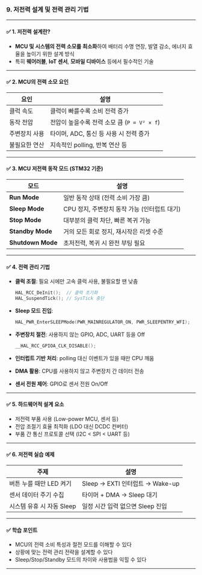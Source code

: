 ### 9. **저전력 설계 및 전력 관리 기법**

---

#### ✅ 1. **저전력 설계란?**

* **MCU 및 시스템의 전력 소모를 최소화**하여 배터리 수명 연장, 발열 감소, 에너지 효율을 높이기 위한 설계 방식
* 특히 **웨어러블**, **IoT 센서**, **모바일 디바이스** 등에서 필수적인 기술

---

#### ✅ 2. **MCU의 전력 소모 요인**

| 요인      | 설명                              |
| ------- | ------------------------------- |
| 클럭 속도   | 클럭이 빠를수록 소비 전력 증가               |
| 동작 전압   | 전압이 높을수록 전력 소모 큼 (`P = V² × f`) |
| 주변장치 사용 | 타이머, ADC, 통신 등 사용 시 전력 증가       |
| 불필요한 연산 | 지속적인 polling, 반복 연산 등           |

---

#### ✅ 3. **MCU 저전력 동작 모드 (STM32 기준)**

| 모드                | 설명                           |
| ----------------- | ---------------------------- |
| **Run Mode**      | 일반 동작 상태 (전력 소비 가장 큼)        |
| **Sleep Mode**    | CPU 정지, 주변장치 동작 가능 (인터럽트 대기) |
| **Stop Mode**     | 대부분의 클럭 차단, 빠른 복귀 가능         |
| **Standby Mode**  | 거의 모든 회로 정지, 재시작은 리셋 수준      |
| **Shutdown Mode** | 초저전력, 복귀 시 완전 부팅 필요          |

---

#### ✅ 4. **전력 관리 기법**

* **클럭 조절**: 필요 시에만 고속 클럭 사용, 불필요할 땐 낮춤

  ```c
  HAL_RCC_DeInit();  // 클럭 초기화
  HAL_SuspendTick(); // SysTick 중단
  ```

* **Sleep 모드 진입**:

  ```c
  HAL_PWR_EnterSLEEPMode(PWR_MAINREGULATOR_ON, PWR_SLEEPENTRY_WFI);
  ```

* **주변장치 절전**: 사용하지 않는 GPIO, ADC, UART 등을 Off

  ```c
  __HAL_RCC_GPIOA_CLK_DISABLE();
  ```

* **인터럽트 기반 처리**: polling 대신 이벤트가 있을 때만 CPU 깨움

* **DMA 활용**: CPU를 사용하지 않고 주변장치 간 데이터 전송

* **센서 전원 제어**: GPIO로 센서 전원 On/Off

---

#### ✅ 5. **하드웨어적 설계 요소**

* 저전력 부품 사용 (Low-power MCU, 센서 등)
* 전압 조절기 효율 최적화 (LDO 대신 DCDC 컨버터)
* 부품 간 통신 프로토콜 선택 (I2C < SPI < UART 등)

---

#### ✅ 6. **저전력 실습 예제**

| 주제                | 설명                          |
| ----------------- | --------------------------- |
| 버튼 누를 때만 LED 켜기   | Sleep → EXTI 인터럽트 → Wake-up |
| 센서 데이터 주기 수집      | 타이머 + DMA → Sleep 대기        |
| 시스템 유휴 시 자동 Sleep | 일정 시간 입력 없으면 Sleep 진입       |

---

#### ✅ 학습 포인트

* MCU의 전력 소비 특성과 절전 모드를 이해할 수 있다
* 상황에 맞는 전력 관리 전략을 설계할 수 있다
* Sleep/Stop/Standby 모드의 차이와 사용법을 익힐 수 있다

---

